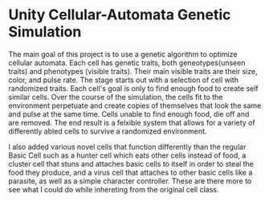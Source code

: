 # Unity Cellular-Automata Genetic Simulation

The main goal of this project is to use a genetic algorithm to optimize cellular automata. Each cell has genetic traits, 
both geneotypes(unseen traits) and phenotypes (visible traits). Their main visible traits are their size, color, and pulse rate.
The stage starts out with a selection of cell with randomized traits. Each cell's goal is only to find enough food to create self similar cells.
Over the course of the simulation, the cells fit to the environment perpetuate and create copies of themselves that look the same and pulse at the same
time. Cells unable to find enough food, die off and are removed. The end result is a felxible system that allows for a variety of differently abled cells to
survive a randomized environment.

I also added various novel cells that function differently than the regular Basic Cell such as a hunter cell which eats other cells instead of food,
a cluster cell that stuns and attaches basic cells to itself in order to steal the food they produce, and a virus cell that attaches to other basic cells
like a parasite, as well as a simple character controller. These are there more to see what I could do while inhereting from the original cell class.

